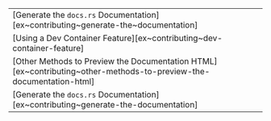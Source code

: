 ||
|--------|
| [Generate the `docs.rs` Documentation][ex~contributing~generate-the~documentation] |
| [Using a Dev Container Feature][ex~contributing~dev-container-feature] |
| [Other Methods to Preview the Documentation HTML][ex~contributing~other-methods-to-preview-the-documentation-html] |
| [Generate the `docs.rs` Documentation][ex~contributing~generate-the-documentation] |
